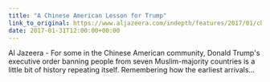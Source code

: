 ```yaml
---
title: "A Chinese American Lesson for Trump"
link_to_original: https://www.aljazeera.com/indepth/features/2017/01/chinese-american-lesson-trump-170130123606142.html  
date: 2017-01-31T12:00:00+00:00
---
```

  
Al Jazeera - For some in the Chinese American community, Donald Trump's executive order banning people from seven Muslim-majority countries is a little bit of history repeating itself. Remembering how the earliest arrivals...  


